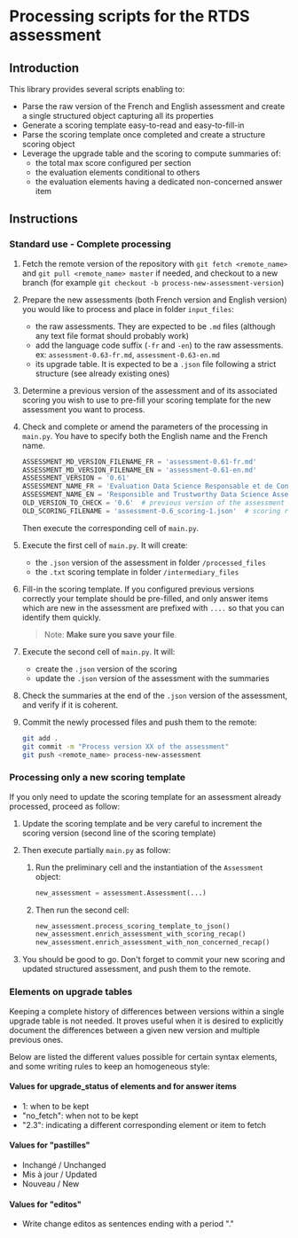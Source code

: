 # Processing scripts for the RTDS assessment

## Introduction

This library provides several scripts enabling to:

- Parse the raw version of the French and English assessment and create a single structured object capturing all its properties
- Generate a scoring template easy-to-read and easy-to-fill-in
- Parse the scoring template once completed and create a structure scoring object
- Leverage the upgrade table and the scoring to compute summaries of:
  - the total max score configured per section
  - the evaluation elements conditional to others
  - the evaluation elements having a dedicated non-concerned answer item
  
## Instructions

### Standard use - Complete processing

1. Fetch the remote version of the repository with `git fetch <remote_name>` and `git pull <remote_name> master` if needed, and checkout to a new branch (for example `git checkout -b process-new-assessment-version`)

1. Prepare the new assessments (both French version and English version) you would like to process and place in folder `input_files`:

   - the raw assessments. They are expected to be `.md` files (although any text file format should probably work)
   - add the language code suffix (`-fr` and `-en`) to the raw assessments. ex: `assessment-0.63-fr.md`, `assessment-0.63-en.md`
   - its upgrade table. It is expected to be a `.json` file following a strict structure (see already existing ones)

1. Determine a previous version of the assessment and of its associated scoring you wish to use to pre-fill your scoring template for the new assessment you want to process.

1. Check and complete or amend the parameters of the processing in `main.py`. You have to specify both the English name and the French name.

   ```python
   ASSESSMENT_MD_VERSION_FILENAME_FR = 'assessment-0.61-fr.md'
   ASSESSMENT_MD_VERSION_FILENAME_EN = 'assessment-0.61-en.md'
   ASSESSMENT_VERSION = '0.61'
   ASSESSMENT_NAME_FR = 'Evaluation Data Science Responsable et de Confiance'
   ASSESSMENT_NAME_EN = 'Responsible and Trustworthy Data Science Assessment'
   OLD_VERSION_TO_CHECK = '0.6'  # previous version of the assessment
   OLD_SCORING_FILENAME = 'assessment-0.6_scoring-1.json'  # scoring reference of the previous version 
   ```

   Then execute the corresponding cell of `main.py`.

1. Execute the first cell of `main.py`. It will create:

   - the `.json` version of the assessment in folder `/processed_files`
   - the `.txt` scoring template in folder `/intermediary_files`

1. Fill-in the scoring template. If you configured previous versions correctly your template should be pre-filled, and only answer items which are new in the assessment are prefixed with `....` so that you can identify them quickly.

   > Note: **Make sure you save your file**.

1. Execute the second cell of `main.py`. It will:

   - create the `.json` version of the scoring
   - update the `.json` version of the assessment with the summaries

1. Check the summaries at the end of the `.json` version of the assessment, and verify if it is coherent.

1. Commit the newly processed files and push them to the remote:

   ```bash
   git add .
   git commit -m "Process version XX of the assessment"
   git push <remote_name> process-new-assessment
   ```

### Processing only a new scoring template

If you only need to update the scoring template for an assessment already processed, proceed as follow:

1. Update the scoring template and be very careful to increment the scoring version (second line of the scoring template)

1. Then execute partially `main.py` as follow:

   1. Run the preliminary cell and the instantiation of the `Assessment` object:

      ```python
      new_assessment = assessment.Assessment(...)
      ```

   1. Then run the second cell:

      ```python
      new_assessment.process_scoring_template_to_json()
      new_assessment.enrich_assessment_with_scoring_recap()
      new_assessment.enrich_assessment_with_non_concerned_recap()
      ```

1. You should be good to go. Don't forget to commit your new scoring and updated structured assessment, and push them to the remote.

### Elements on upgrade tables

Keeping a complete history of differences between versions within a single upgrade table is not needed. It proves useful when it is desired to explicitly document the differences between a given new version and multiple previous ones.

Below are listed the different values possible for certain syntax elements, and some writing rules to keep an homogeneous style:

#### Values for upgrade_status of elements and for answer items

- 1: when to be kept
- "no_fetch": when not to be kept
- "2.3": indicating a different corresponding element or item to fetch

#### Values for "pastilles"

- Inchangé / Unchanged
- Mis à jour / Updated
- Nouveau / New

#### Values for "editos"

- Write change editos as sentences ending with a period "."
